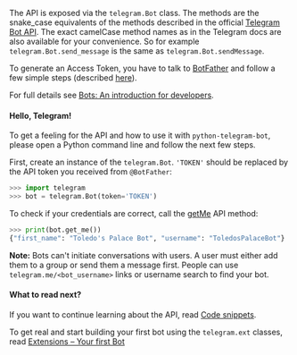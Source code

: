 The API is exposed via the `telegram.Bot` class. The methods are the snake_case equivalents of the methods described in the official [Telegram Bot API](https://core.telegram.org/bots/api). The exact camelCase method names as in the Telegram docs are also available for your convenience. So for example `telegram.Bot.send_message` is the same as `telegram.Bot.sendMessage`.

To generate an Access Token, you have to talk to [BotFather](https://telegram.me/botfather) and follow a few simple steps (described [here](https://core.telegram.org/bots#6-botfather)).

For full details see [Bots: An introduction for developers](https://core.telegram.org/bots).

#### Hello, Telegram!

To get a feeling for the API and how to use it with `python-telegram-bot`, please open a Python command line and follow the next few steps.

First, create an instance of the `telegram.Bot`. `'TOKEN'` should be replaced by the API token you received from `@BotFather`:

```python
>>> import telegram
>>> bot = telegram.Bot(token='TOKEN')
```

To check if your credentials are correct, call the [getMe](https://core.telegram.org/bots/api#getme) API method:

```python
>>> print(bot.get_me())
{"first_name": "Toledo's Palace Bot", "username": "ToledosPalaceBot"}
```

**Note:** Bots can't initiate conversations with users. A user must either add them to a group or send them a message first. People can use ``telegram.me/<bot_username>`` links or username search to find your bot.

#### What to read next?
If you want to continue learning about the API, read [Code snippets](https://github.com/python-telegram-bot/python-telegram-bot/wiki/Code-snippets).

To get real and start building your first bot using the `telegram.ext` classes, read [Extensions – Your first Bot](https://github.com/python-telegram-bot/python-telegram-bot/wiki/Extensions-–-Your-first-Bot)